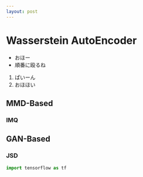 ```yaml
---
layout: post
---
```

# Wasserstein AutoEncoder
* おほー
* 順番に殴るね
1. ぱいーん
2. おほほい

## MMD-Based
### IMQ
## GAN-Based
### JSD
```python 
import tensorflow as tf
```
